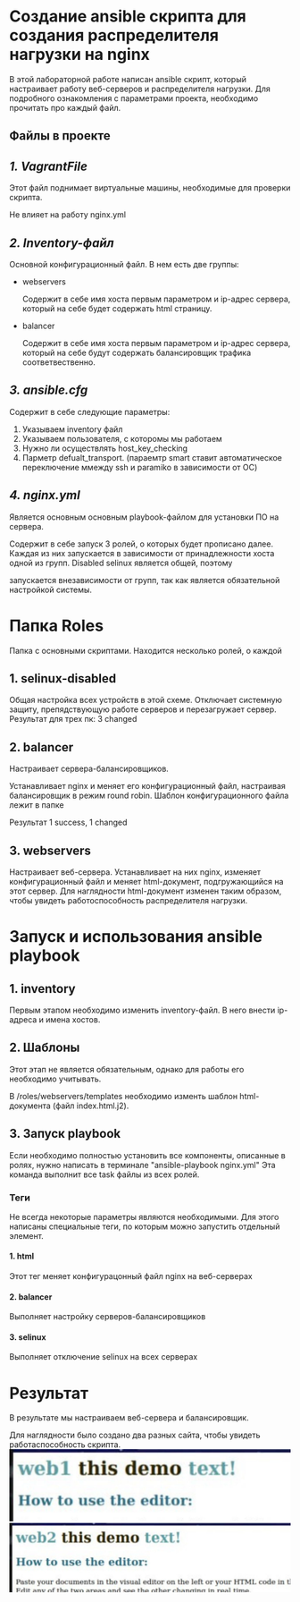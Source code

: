 # Создание ansible скрипта для создания распределителя нагрузки на nginx
В этой лабораторной работе написан ansible скрипт, который настраивает работу веб-серверов и распределителя нагрузки. Для подробного ознакомления с параметрами проекта, необходимо прочитать про каждый файл.

## Файлы в проекте
## *1. VagrantFile*
Этот файл поднимает виртуальные машины, необходимые для проверки скрипта.

Не влияет на работу nginx.yml
## *2. Inventory-файл*
Основной конфигурационный файл. 
В нем есть две группы:
* webservers

    Содержит в себе имя хоста первым параметром и ip-адрес сервера, который на себе будет содержать html страницу.
* balancer

    Содержит в себе имя хоста первым параметром и ip-адрес сервера, который на себе будут содержать балансировщик трафика соответвественно. 


## *3. ansible.cfg*
Содержит в себе следующие параметры:
1. Указываем inventory файл
2. Указываем пользователя, с которомы мы работаем
3. Нужно ли осуществлять host_key_checking
4. Парметр defualt_transport. (параемтр smart ставит автоматическое переключение ммежду ssh и paramiko в зависимости от ОС)


## *4. nginx.yml*
Является основным основным playbook-файлом для установки ПО на сервера.

Содержит в себе запуск 3 ролей, о которых будет прописано далее. Каждая из них запускается в зависимости от принадлежности хоста одной из групп. Disabled selinux является общей, поэтому

запускается внезависимости от групп, так как является обязательной настройкой системы.

# **Папка Roles**
Папка с основными скриптами. Находится несколько ролей, о каждой 
## 1. selinux-disabled
Общая настройка всех устройств в этой схеме. Отключает системную защиту, препядствующую работе серверов и перезагружает сервер.
Результат для трех пк: 3 changed

## 2. balancer
Настраивает сервера-балансировщиков.

Устанавливает nginx и меняет его конфигурационный файл, настраивая балансировщик в режим round robin. Шаблон конфигурационного файла лежит в папке 

Результат 1 success, 1 changed

## 3. webservers
Настраивает веб-сервера. Устанавливает на них nginx, изменяет конфигурационный файл и меняет html-документ, подгружающийся на этот сервер.
Для наглядности html-документ изменен таким образом, чтобы увидеть работоспособность распределителя нагрузки.

Запуск и использования ansible playbook
======================================
## 1. inventory
Первым этапом необходимо изменить inventory-файл. В него внести ip-адреса и имена хостов.
## 2. Шаблоны
Этот этап не является обязательным, однако для работы его необходимо учитывать. 

В /roles/webservers/templates необходимо изменть шаблон html-документа (файл index.html.j2).
## 3. Запуск playbook
Если необходимо полностью установить все компоненты, описанные в ролях, нужно написать в терминале 
"ansible-playbook nginx.yml"
Эта команда выполнит все task файлы из всех ролей. 

### Теги
Не всегда некоторые параметры являются необходимыми. Для этого написаны специальные теги, по которым можно запустить отдельный элемент.

#### 1. html

Этот тег меняет конфигурацонный файл nginx на веб-серверах

#### 2. balancer

Выполняет настройку серверов-балансировщиков

#### 3. selinux

Выполняет отключение selinux на всех серверах


# **Результат**
В результате мы настраиваем веб-сервера и балансировщик.

 Для наглядности было создано два разных сайта, чтобы увидеть работаспособность скрипта.
![](web1.jpg)
![](web2.jpg)